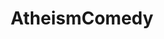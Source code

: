 ---
title: AtheismComedy
crosslinks:
- worldnews
- space
- videos
- botwatch
- ukpolitics
- livven
- atheistvids
- funny
- Bad_Cop_No_Donut
- gifs
- news
- CringeAnarchy
- skeptic
- nottheonion
- JoeRogan
- Unexpected
- pics
- worldpolitics
- philosophy
- blackmagicfuckery
---